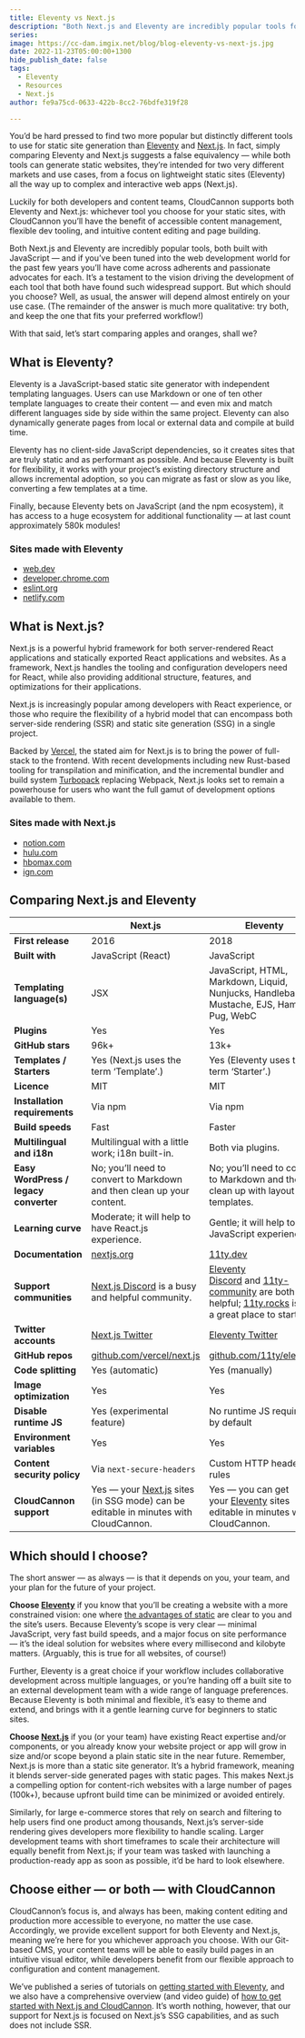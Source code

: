 ```yaml
---
title: Eleventy vs Next.js
description: "Both Next.js and Eleventy are incredibly popular tools for generating static websites —\_and if you’ve been tuned into the web development world for the past few years you’ll have come across adherents and passionate advocates for each. It’s a testament to the vision driving the development of each tool that both have found such widespread support. But which should you choose? Let’s start comparing apples and oranges!"
series:
image: https://cc-dam.imgix.net/blog/blog-eleventy-vs-next-js.jpg
date: 2022-11-23T05:00:00+1300
hide_publish_date: false
tags:
  - Eleventy
  - Resources
  - Next.js
author: fe9a75cd-0633-422b-8cc2-76bdfe319f28

---
```

You’d be hard pressed to find two more popular but distinctly different tools to use for static site generation than [Eleventy](https://www.11ty.dev/) and [Next.js](https://nextjs.org/). In fact, simply comparing Eleventy and Next.js suggests a false equivalency — while both tools can generate static websites, they’re intended for two very different markets and use cases, from a focus on lightweight static sites (Eleventy) all the way up to complex and interactive web apps (Next.js).

Luckily for both developers and content teams, CloudCannon supports both Eleventy and Next.js: whichever tool you choose for your static sites, with CloudCannon you’ll have the benefit of accessible content management, flexible dev tooling, and intuitive content editing and page building.

Both Next.js and Eleventy are incredibly popular tools, both built with JavaScript — and if you’ve been tuned into the web development world for the past few years you’ll have come across adherents and passionate advocates for each. It’s a testament to the vision driving the development of each tool that both have found such widespread support. But which should you choose? Well, as usual, the answer will depend almost entirely on your use case. (The remainder of the answer is much more qualitative: try both, and keep the one that fits your preferred workflow!)

With that said, let’s start comparing apples and oranges, shall we?

## What is Eleventy?

Eleventy is a JavaScript-based static site generator with independent templating languages. Users can use Markdown or one of ten other template languages to create their content — and even mix and match different languages side by side within the same project. Eleventy can also dynamically generate pages from local or external data and compile at build time.

Eleventy has no client-side JavaScript dependencies, so it creates sites that are truly static and as performant as possible. And because Eleventy is built for flexibility, it works with your project’s existing directory structure and allows incremental adoption, so you can migrate as fast or slow as you like, converting a few templates at a time.

Finally, because Eleventy bets on JavaScript (and the npm ecosystem), it has access to a huge ecosystem for additional functionality — at last count approximately 580k modules!

### Sites made with Eleventy

* [web.dev](http://web.dev/)
* [developer.chrome.com](http://developer.chrome.com/)
* [eslint.org](https://eslint.org/)
* [netlify.com](http://netlify.com/)

## What is Next.js?

Next.js is a powerful hybrid framework for both server-rendered React applications and statically exported React applications and websites. As a framework, Next.js handles the tooling and configuration developers need for React, while also providing additional structure, features, and optimizations for their applications.

Next.js is increasingly popular among developers with React experience, or those who require the flexibility of a hybrid model that can encompass both server-side rendering (SSR) and static site generation (SSG) in a single project.

Backed by [Vercel](https://vercel.com/), the stated aim for Next.js is to bring the power of full-stack to the frontend. With recent developments including new Rust-based tooling for transpilation and minification, and the incremental bundler and build system [Turbopack](https://turbo.build/) replacing Webpack, Next.js looks set to remain a powerhouse for users who want the full gamut of development options available to them.

### Sites made with Next.js

* [notion.com](https://notion.com/)
* [hulu.com](https://www.hulu.com/)
* [hbomax.com](https://www.hbomax.com/)
* [ign.com](https://www.ign.com/)

## Comparing Next.js and Eleventy

|  | **Next.js** | Eleventy |
| --- | --- | --- |
| **First release** | 2016 | 2018 |
| **Built with** | JavaScript (React) | JavaScript |
| **Templating language(s)** | JSX | JavaScript, HTML, Markdown, Liquid, Nunjucks, Handlebars, Mustache, EJS, Haml, Pug, WebC |
| **Plugins** | Yes | Yes |
| **GitHub stars** | 96k+ | 13k+ |
| **Templates / Starters** | Yes (Next.js uses the term ‘Template’.) | Yes (Eleventy uses the term ‘Starter’.) |
| **Licence** | MIT | MIT |
| **Installation requirements** | Via npm | Via npm |
| **Build speeds** | Fast | Faster |
| **Multilingual and i18n** | Multilingual with a little work; i18n built-in. | Both via plugins. |
| **Easy WordPress / legacy converter** | No; you’ll need to convert to Markdown and then clean up your content. | No; you’ll need to convert to Markdown and then clean up with layout templates. |
| **Learning curve** | Moderate; it will help to have React.js experience. | Gentle; it will help to have JavaScript experience. |
| **Documentation** | [nextjs.org](https://nextjs.org/docs/getting-started) | [11ty.dev](http://11ty.dev/) |
| **Support communities** | [Next.js Discord](http://nextjs.org/discord) is a busy and helpful community. | [Eleventy Discord](https://discord.gg/GBkBy9u)&nbsp;and&nbsp;[11ty-community](https://github.com/11ty/11ty-community/)&nbsp;are both helpful; [11ty.rocks](http://11ty.rocks/) is also a great place to start. |
| **Twitter accounts** | [Next.js Twitter](https://twitter.com/nextjs) | [Eleventy Twitter](https://twitter.com/eleven_ty) |
| **GitHub repos** | [github.com/vercel/next.js](https://github.com/vercel/next.js) | [github.com/11ty/eleventy](https://github.com/11ty/eleventy/) |
| **Code splitting** | Yes (automatic) | Yes (manually) |
| **Image optimization** | Yes | Yes |
| **Disable runtime JS** | Yes (experimental feature) | No runtime JS required by default |
| **Environment variables** | Yes | Yes |
| **Content security policy** | Via `next-secure-headers` | Custom HTTP headers rules |
| **CloudCannon support** | Yes — your&nbsp;[Next.js](https://cloudcannon.com/nextjs-cms/)&nbsp;sites (in SSG mode) can be editable in minutes with CloudCannon. | Yes — you can get your&nbsp;[Eleventy](https://cloudcannon.com/eleventy-cms/)&nbsp;sites editable in minutes with CloudCannon. |

## Which should I choose?

The short answer — as always — is that it depends on you, your team, and your plan for the future of your project.

**Choose [Eleventy](https://cloudcannon.com/eleventy-cms/)** if you know that you’ll be creating a website with a more constrained vision: one where [the advantages of static](https://cloudcannon.com/blog/static-vs-dynamic-websites-the-definitive-guide/) are clear to you and the site’s users. Because Eleventy’s scope is very clear — minimal JavaScript, very fast build speeds, and a major focus on site performance — it’s the ideal solution for websites where every millisecond and kilobyte matters. (Arguably, this is true for all websites, of course!)

Further, Eleventy is a great choice if your workflow includes collaborative development across multiple languages, or you’re handing off a built site to an external development team with a wide range of language preferences. Because Eleventy is both minimal and flexible, it’s easy to theme and extend, and brings with it a gentle learning curve for beginners to static sites.

**Choose [Next.js](https://cloudcannon.com/nextjs-cms/)** if you (or your team) have existing React expertise and/or components, or you already know your website project or app will grow in size and/or scope beyond a plain static site in the near future. Remember, Next.js is more than a static site generator. It’s a hybrid framework, meaning it blends server-side generated pages with static pages. This makes Next.js a compelling option for content-rich websites with a large number of pages (100k+), because upfront build time can be minimized or avoided entirely.

Similarly, for large e-commerce stores that rely on search and filtering to help users find one product among thousands, Next.js’s server-side rendering gives developers more flexibility to handle scaling. Larger development teams with short timeframes to scale their architecture will equally benefit from Next.js; if your team was tasked with launching a production-ready app as soon as possible, it’d be hard to look elsewhere.

## Choose either — or both — with CloudCannon

CloudCannon’s focus is, and always has been, making content editing and production more accessible to everyone, no matter the use case. Accordingly, we provide excellent support for both Eleventy and Next.js, meaning we’re here for you whichever approach you choose. With our Git-based CMS, your content teams will be able to easily build pages in an intuitive visual editor, while developers benefit from our flexible approach to configuration and content management.

We’ve published a series of tutorials on [getting started with Eleventy](/tutorials/), and we also have a comprehensive overview (and video guide) of [how to get started with Next.js and CloudCannon](https://cloudcannon.com/documentation/articles/nextjs-starter-guide/?ssg=Next.js). It’s worth nothing, however, that our support for Next.js is focused on Next.js’s SSG capabilities, and as such does not include SSR.